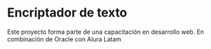 <h1>Encriptador de texto</h1>
<p>
  Este proyecto forma parte de una capacitación en desarrollo web. En combinación de Oracle con Alura Latam
</p>
